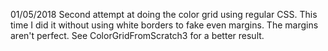 01/05/2018
Second attempt at doing the color grid using regular CSS.
This time I did it without using white borders to 
fake even margins.
The margins aren't perfect. 
See ColorGridFromScratch3 for a better result.